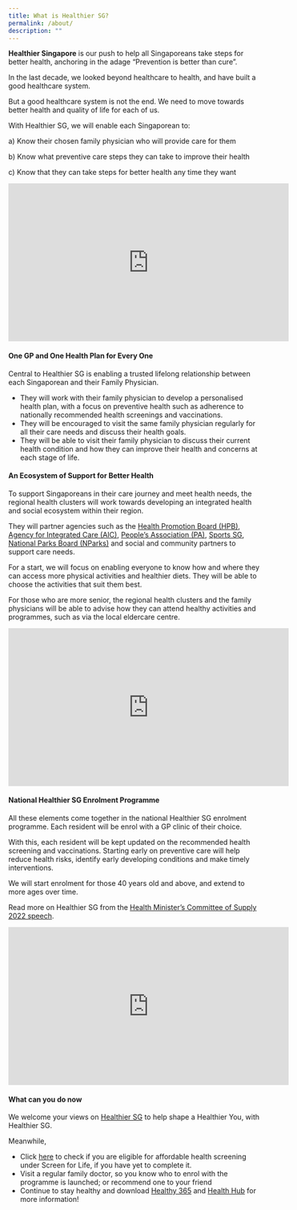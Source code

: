 ```yaml
---
title: What is Healthier SG?
permalink: /about/
description: ""
---
```

**Healthier Singapore** is our push to help all Singaporeans take steps for better health, anchoring in the adage “Prevention is better than cure”. 

In the last decade, we looked beyond healthcare to health, and have built a good healthcare system.

But a good healthcare system is not the end. We need to move towards better health and quality of life for each of us. 

With Healthier SG, we will enable each Singaporean to:

a)	Know their chosen family physician who will provide care for them

b)	Know what preventive care steps they can take to improve their health 

c)	Know that they can take steps for better health any time they want 


<iframe width="560" height="315" src="https://www.youtube.com/embed/6tHRIJW7R-A" title="YouTube video player" frameborder="0" allow="accelerometer; autoplay; clipboard-write; encrypted-media; gyroscope; picture-in-picture" allowfullscreen></iframe>

#### One GP and One Health Plan for Every One

Central to Healthier SG is enabling a trusted lifelong relationship between each Singaporean and their Family Physician.

* They will work with their family physician to develop a personalised health plan, with a focus on preventive health such as adherence to nationally recommended health screenings and vaccinations. 
* They will be encouraged to visit the same family physician regularly for all their care needs and discuss their health goals. 
* They will be able to visit their family physician to discuss their current health condition and how they can improve their health and concerns at each stage of life. 

#### An Ecosystem of Support for Better Health 

To support Singaporeans in their care journey and meet health needs, the regional health clusters will work towards developing an integrated health and social ecosystem within their region. 

They will partner agencies such as the [Health Promotion Board (HPB)](https://hpb.gov.sg/), [Agency for Integrated Care (AIC)](https://www.aic.sg/), [People’s Association (PA)](https://www.pa.gov.sg/), [Sports SG](https://www.myactivesg.com/), [National Parks Board (NParks)](https://www.nparks.gov.sg/) and social and community partners to support care needs. 

For a start, we will focus on enabling everyone to know how and where they can access more physical activities and healthier diets. They will be able to choose the activities that suit them best. 

For those who are more senior, the regional health clusters and the family physicians will be able to advise how they can attend healthy activities and programmes, such as via the local eldercare centre.

<iframe width="560" height="315" src="https://www.youtube.com/embed/Yq4n_rpM-so" title="YouTube video player" frameborder="0" allow="accelerometer; autoplay; clipboard-write; encrypted-media; gyroscope; picture-in-picture" allowfullscreen></iframe>

#### National Healthier SG Enrolment Programme

All these elements come together in the national Healthier SG enrolment programme. Each resident will be enrol with a GP clinic of their choice. 

With this, each resident will be kept updated on the recommended health screening and vaccinations. Starting early on preventive care will help reduce health risks, identify early developing conditions and make timely interventions.

We will start enrolment for those 40 years old and above, and extend to more ages over time. 

Read more on Healthier SG from the [Health Minister’s Committee of Supply 2022 speech](https://www.moh.gov.sg/news-highlights/details/speech-by-mr-ong-ye-kung-minister-for-health-at-the-ministry-of-health-committee-of-supply-debate-2022).

<iframe width="560" height="315" src="https://www.youtube.com/embed/lg_LF-VcGn4" title="YouTube video player" frameborder="0" allow="accelerometer; autoplay; clipboard-write; encrypted-media; gyroscope; picture-in-picture" allowfullscreen></iframe>

#### What can you do now

We welcome your views on [Healthier SG](https://form.gov.sg/#!/6254f4af045bce0012fc5a8b) to help shape a Healthier You, with Healthier SG. 

Meanwhile, 
* Click [here](https://www.healthhub.sg/programmes/61/Screen_for_Life) to check if you are eligible for affordable health screening under Screen for Life, if you have yet to complete it. 
* Visit a regular family doctor, so you know who to enrol with the programme is launched; or recommend one to your friend 
* Continue to stay healthy and download [Healthy 365](https://hpb.gov.sg/healthy-living/healthy-365) and [Health Hub](https://www.healthhub.sg/) for more information!